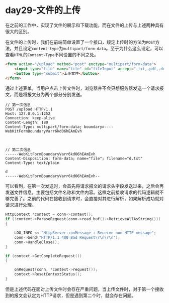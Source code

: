 # day29-文件的上传

在之前的工作中，实现了文件的展示和下载功能，而在文件的上传与上述两种具有很大的区别。

在文件的上传时，我们在前端简单设置了一个接口，规定上传时的方法为`POST`方法，并且设定`content-type`为`multipart/form-data`。至于为什么这么设定，可以查看`HTML`的`Content-Type`不同设置的不同之处。
```html
<form action="/upload" method="post" enctype="multipart/form-data">
    <input type="file" name="file" id="fileInput" accept=".txt,.pdf,.doc,.docx,.jpg,.png">
    <button type="submit">上传文件</button>
</form>
```

通过上述表单，当用户点击上传文件时，浏览器并不会只想服务器发送一个请求报文，而是将报文分为两个部分分别发送。
```shell
// 第一次信息
POST /upload HTTP/1.1
Host: 127.0.0.1:1252
Connection: keep-alive
Content-Length: 180
Content-Type: multipart/form-data; boundary=----WebKitFormBoundaryVarr6kdO6hEAmEvh



// 第二次信息
------WebKitFormBoundaryVarr6kdO6hEAmEvh
Content-Disposition: form-data; name="file"; filename="d.txt"
Content-Type: text/plain

d
------WebKitFormBoundaryVarr6kdO6hEAmEvh--
```

可以看到，在第一次发送时，会首先将请求报文的请求头字段发送过来，之后会再发送文件信息，主要包括文件名称和文件内容。这样之前接收请求的代码逻辑就不够完善了。之前的代码在接收到请求时，会直接对其进行解析，如果解析成功就对请求进行处理。
```c++
HttpContext *context = conn->context();
if (!context->ParaseRequest(conn->read_buf()->RetrieveAllAsString()))
{

    LOG_INFO << "HttpServer::onMessage : Receive non HTTP message";
    conn->Send("HTTP/1.1 400 Bad Request\r\n\r\n");
    conn->HandleClose();
}

if (context->GetCompleteRequest())
{

    onRequest(conn, *context->request());
    context->ResetContextStatus();
}
```

但是上述代码在面对上传文件时会存在严重问题，当上传文件时，对于第一个接收到的报文会认定为HTTP请求，但是遇到第二个时，就会存在问题。
